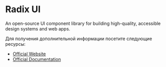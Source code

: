# Radix UI

An open-source UI component library for building high-quality, accessible design systems and web apps.

Для получения дополнительной информации посетите следующие ресурсы:

- [Official Website](https://www.radix-ui.com/)
- [Official Documentation](https://www.radix-ui.com/docs/primitives/overview/introduction)

